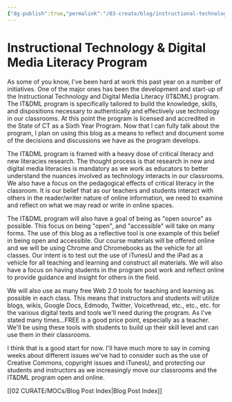 ```yaml
---
{"dg-publish":true,"permalink":"/03-create/blog/instructional-technology-and-digital-media-literacy-program/","title":"Instructional Technology & Digital Media Literacy Program","tags":["chrome","chromebooks","itdml","new-literacies","open-source","technology"]}
---
```


# Instructional Technology & Digital Media Literacy Program

As some of you know, I've been hard at work this past year on a number of initiatives. One of the major ones has been the development and start-up of the Instructional Technology and Digital Media Literacy (IT&DML) program. The IT&DML program is specifically tailored to build the knowledge, skills, and dispositions necessary to authentically and effectively use technology in our classrooms. At this point the program is licensed and accredited in the State of CT as a Sixth Year Program. Now that I can fully talk about the program, I plan on using this blog as a means to reflect and document some of the decisions and discussions we have as the program develops.

The IT&DML program is framed with a heavy dose of critical literacy and new literacies research. The thought process is that research in new and digital media literacies is mandatory as we work as educators to better understand the nuances involved as technology interacts in our classrooms. We also have a focus on the pedagogical effects of critical literacy in the classroom. It is our belief that as our teachers and students interact with others in the reader/writer nature of online information, we need to examine and reflect on what we may read or write in online spaces.

The IT&DML program will also have a goal of being as "open source" as possible. This focus on being "open", and "accessible" will take on many forms. The use of this blog as a reflective tool is one example of this belief in being open and accessible. Our course materials will be offered online and we will be using Chrome and Chromebooks as the vehicle for all classes. Our intent is to test out the use of iTunesU and the iPad as a vehicle for all teaching and learning and construct all materials. We will also have a focus on having students in the program post work and reflect online to provide guidance and insight for others in the field.

We will also use as many free Web 2.0 tools for teaching and learning as possible in each class. This means that instructors and students will utilize blogs, wikis, Google Docs, Edmodo, Twitter, Voicethread, etc., etc., etc. for the various digital texts and tools we'll need during the program. As I've stated many times...FREE is a good price point, especially as a teacher. We'll be using these tools with students to build up their skill level and can use them in their classrooms.

I think that is a good start for now. I'll have much more to say in coming weeks about different issues we've had to consider such as the use of Creative Commons, copyright issues and iTunesU, and protecting our students and instructors as we increasingly move our classrooms and the IT&DML program open and online.

[[02 CURATE/MOCs/Blog Post Index\|Blog Post Index]]